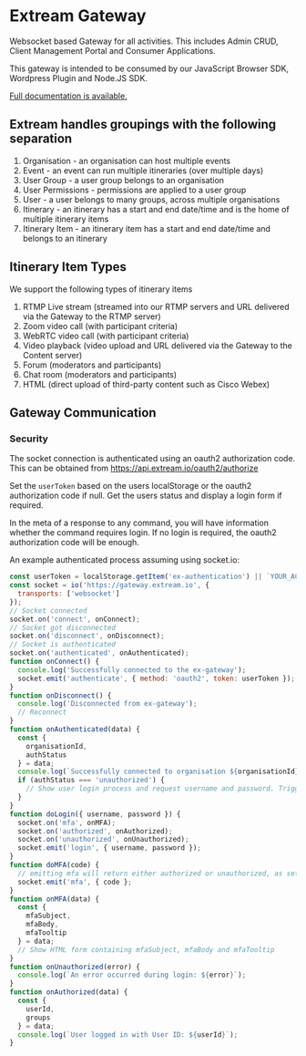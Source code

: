 # Extream Gateway

Websocket based Gateway for all activities. This includes Admin CRUD, Client Management Portal and Consumer Applications.

This gateway is intended to be consumed by our JavaScript Browser SDK, Wordpress Plugin and Node.JS SDK.

[Full documentation is available.](https://docs.extream.app)

## Extream handles groupings with the following separation

1. Organisation - an organisation can host multiple events
1. Event - an event can run multiple itineraries (over multiple days)
1. User Group - a user group belongs to an organisation
1. User Permissions - permissions are applied to a user group
1. User - a user belongs to many groups, across multiple organisations
1. Itinerary - an itinerary has a start and end date/time and is the home of multiple itinerary items
1. Itinerary Item - an itinerary item has a start and end date/time and belongs to an itinerary

## Itinerary Item Types

We support the following types of itinerary items

1. RTMP Live stream (streamed into our RTMP servers and URL delivered via the Gateway to the RTMP server)
1. Zoom video call (with participant criteria)
1. WebRTC video call (with participant criteria)
1. Video playback (video upload and URL delivered via the Gateway to the Content server)
1. Forum (moderators and participants)
1. Chat room (moderators and participants)
1. HTML (direct upload of third-party content such as Cisco Webex)

## Gateway Communication

### Security

The socket connection is authenticated using an oauth2 authorization code. This can be obtained from https://api.extream.io/oauth2/authorize

Set the `userToken` based on the users localStorage or the oauth2 authorization code if null. Get the users status and display a login form if required.

In the meta of a response to any command, you will have information whether the command requires login. If no login is required, the oauth2 authorization code will be enough.

An example authenticated process assuming using socket.io:

```javascript
const userToken = localStorage.getItem('ex-authentication') || `YOUR_ACCESS_TOKEN`;
const socket = io('https://gateway.extream.io', {
  transports: ['websocket']
});
// Socket connected
socket.on('connect', onConnect);
// Socket got disconnected
socket.on('disconnect', onDisconnect);
// Socket is authenticated
socket.on('authenticated', onAuthenticated);
function onConnect() {
  console.log('Successfully connected to the ex-gateway');
  socket.emit('authenticate', { method: 'oauth2', token: userToken });
}
function onDisconnect() {
  console.log('Disconnected from ex-gateway');
  // Reconnect
}
function onAuthenticated(data) {
  const {
    organisationId,
    authStatus
  } = data;
  console.log(`Successfully connected to organisation ${organisationId} and current users status is: ${authStatus}`);
  if (authStatus === 'unauthorized') {
    // Show user login process and request username and password. Trigger the 'login' event on form submission. We support Multi-Factor Auth.
  }
}
function doLogin({ username, password }) {
  socket.on('mfa', onMFA);
  socket.on('authorized', onAuthorized);
  socket.on('unauthorized', onUnauthorized);
  socket.emit('login', { username, password });
}
function doMFA(code) {
  // emitting mfa will return either authorized or unauthorized, as setup during doLogin.
  socket.emit('mfa', { code };
}
function onMFA(data) {
  const {
    mfaSubject,
    mfaBody,
    mfaTooltip
  } = data;
  // Show HTML form containing mfaSubject, mfaBody and mfaTooltip
}
function onUnauthorized(error) {
  console.log(`An error occurred during login: ${error}`);
}
function onAuthorized(data) {
  const {
    userId,
    groups
  } = data;
  console.log(`User logged in with User ID: ${userId}`);
}
```
